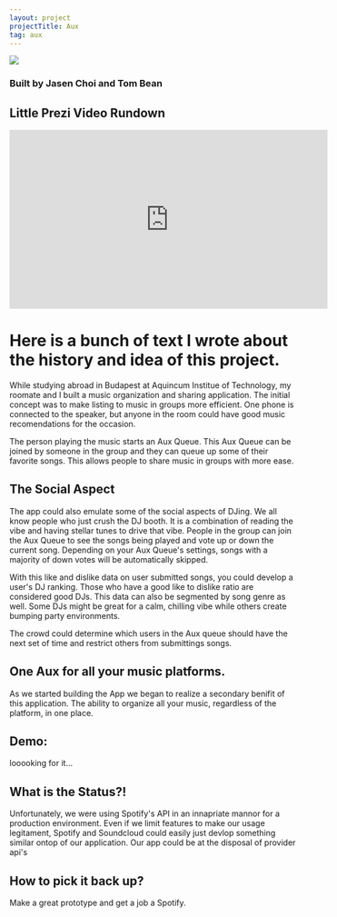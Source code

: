 ```yaml
---
layout: project
projectTitle: Aux
tag: aux
--- 
```

![](https://tbportfolio.imfast.io/portfolio/aux/Aux%20(1).png)
### Built by Jasen Choi and Tom Bean

## Little Prezi Video Rundown
<iframe src="https://prezi.com/v/embed/1zcmzml4nodk/" id="iframe_container" frameborder="0" webkitallowfullscreen="" mozallowfullscreen="" allowfullscreen="" allow="autoplay; fullscreen" height="315" width="560"></iframe>



# Here is a bunch of text I wrote about the history and idea of this project.

While studying abroad in Budapest at Aquincum Institue of Technology, my roomate and I built a music organization and sharing application. The initial concept was to make listing to music in groups more efficient. One phone is connected to the speaker, but anyone in the room could have good music recomendations for the occasion.

The person playing the music starts an Aux Queue. This Aux Queue can be joined by someone in the group and they can queue up some of their favorite songs. This allows people to share music in groups with more ease.

## The Social Aspect
The app could also emulate some of the social aspects of DJing. We all know people who just crush the DJ booth. It is a combination of reading the vibe and having stellar tunes to drive that vibe. People in the group can join the Aux Queue to see the songs being played and vote up or down the current song. Depending on your Aux Queue's settings, songs with a majority of down votes will be automatically skipped.

With this like and dislike data on user submitted songs, you could develop a user's DJ ranking. Those who have a good like to dislike ratio are considered good DJs. This data can also be segmented by song genre as well. Some DJs might be great for a calm, chilling vibe while others create bumping party environments. 

The crowd could determine which users in the Aux queue should have the next set of time and restrict others from submittings songs.

## One Aux for all your music platforms.
As we started building the App we began to realize a secondary benifit of this application. The ability to organize all your music, regardless of the platform, in one place.

## Demo:
looooking for it...

## What is the Status?!
Unfortunately, we were using Spotify's API in an innapriate mannor for a production environment. Even if we limit features to make our usage legitament, Spotify and Soundcloud could easily just devlop something similar ontop of our application. Our app could be at the disposal of provider api's

## How to pick it back up?
Make a great prototype and get a job a Spotify.